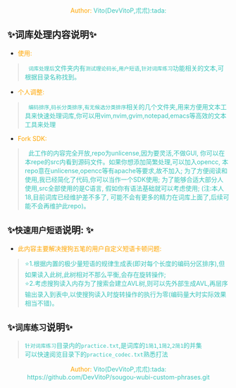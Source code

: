 <center><font color=#ffa500>Author:<font color=#39c5bb> Vito(DevVitoP,朮朮):tada:</font></font></center>

## :sparkles:词库处理内容说明:sparkles:
* <font color=#ffa500>使用:</font>    
> <font color=#39c5bb>&nbsp;&nbsp;`词库处理后`文件夹内有`测试理论码长`,`用户短语`,`针对词库练习`功能相关的文本,可根据目录名称找到。</font>    

* <font color=#ffa500>个人调整:</font>    
> <font color=#39c5bb>&nbsp;&nbsp;`编码排序`,`码长分类排序`,`有无候选分类排序`相关的几个文件夹,用来方便用文本工具来快速处理词库,你可以用vim,nvim,gvim,notepad,emacs等高效的文本工具来处理</font>    

* <font color=#ffa500>Fork SDK:</font>    
> <font color=#39c5bb>&nbsp;&nbsp;此工作的内容完全开放,repo为unlicense,因为要灵活,不做GUI,
你可以在本repe的src内看到源码文件。如果你想添加简繁处理,可以加入opencc,
本repo意在unlicense,opencc等有apache等要求,故不加入;
为了方便阅读和使用,我已经简化了代码,你可以当作一个SDK使用;
为了能够合适大部分人使用,src全部使用的是C语言,
假如你有语法基础就可以考虑使用;
(注:本人18,目前词库已经维护差不多了,
可能不会有更多的精力在词库上面了,后续可能不会再维护此repo)。</font>

## :sparkles:`快速用户短语`说明: :sparkles: 
* <font color=#ffa500>此内容主要解决搜狗五笔的用户自定义短语卡顿问题:</font>    

> <font color=#39c5bb>:star:1.根据内置的极少量短语的规律生成表(即对每个长度的编码分区排序),但如果读入此树,此树相对不那么平衡,会存在旋转操作;</font>    
> <font color=#39c5bb>:star:2.考虑搜狗读入内存为了搜索会建立AVL树,则可以先外部生成AVL,再层序输出录入到表中,以使搜狗读入时旋转操作的执行为零(编码量大时实际效果相当不错)。</font>    
 
## :sparkles:`词库练习`说明:sparkles:
 
> <font color=#39c5bb>`针对词库练习`目录内的`practice.txt`,是词库的`1简1`,`1简2`,`2简1`的并集</font>    
> <font color=#39c5bb>可以快速阅览目录下的`practice_codec.txt`熟悉打法</font>    


<center><font color=#ffa500>Author:<font color=#39c5bb> Vito(DevVitoP,朮朮):tada:</font></font></center>
<center><font color=#39c5bb>https://github.com/DevVitoP/sougou-wubi-custom-phrases.git</font></font></center>
